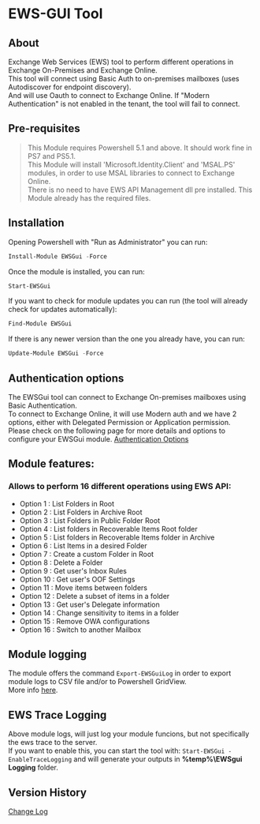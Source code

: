 ﻿# EWS-GUI Tool

## About
Exchange Web Services (EWS) tool to perform different operations in Exchange On-Premises and Exchange Online.  
This tool will connect using Basic Auth to on-premises mailboxes (uses Autodiscover for endpoint discovery).  
And will use Oauth to connect to Exchange Online. If "Modern Authentication" is not enabled in the tenant, the tool will fail to connect.  

## Pre-requisites

 > This Module requires Powershell 5.1 and above. It should work fine in PS7 and PS5.1.  
 > This Module will install 'Microsoft.Identity.Client' and 'MSAL.PS' modules, in order to use MSAL libraries to connect to Exchange Online.  
 > There is no need to have EWS API Management dll pre installed. This Module already has the required files.  

## Installation

Opening Powershell with "Run as Administrator" you can run:
``` powershell
Install-Module EWSGui -Force
```
Once the module is installed, you can run:
``` powershell
Start-EWSGui
```

If you want to check for module updates you can run (the tool will already check for updates automatically):
``` powershell
Find-Module EWSGui
```
If there is any newer version than the one you already have, you can run:
``` powershell
Update-Module EWSGui -Force
```

## Authentication options

The EWSGui tool can connect to Exchange On-premises mailboxes using Basic Authentication.  
To connect to Exchange Online, it will use Modern auth and we have 2 options, either with Delegated Permission or Application permission.  
Please check on the following page for more details and options to configure your EWSGui module.
[Authentication Options](/docs/AuthenticationOptions.md)  

## Module features:
### Allows to perform 16 different operations using EWS API:
- Option 1 : List Folders in Root
- Option 2 : List Folders in Archive Root
- Option 3 : List Folders in Public Folder Root
- Option 4 : List folders in Recoverable Items Root folder
- Option 5 : List folders in Recoverable Items folder in Archive
- Option 6 : List Items in a desired Folder
- Option 7 : Create a custom Folder in Root
- Option 8 : Delete a Folder
- Option 9 : Get user's Inbox Rules
- Option 10 : Get user's OOF Settings
- Option 11 : Move items between folders
- Option 12 : Delete a subset of items in a folder
- Option 13 : Get user's Delegate information
- Option 14 : Change sensitivity to items in a folder
- Option 15 : Remove OWA configurations
- Option 16 : Switch to another Mailbox

## Module logging

The module offers the command `Export-EWSGuiLog` in order to export module logs to CSV file and/or to Powershell GridView.  
More info [here](/docs/Export-EWSGuiLog.md).  

## EWS Trace Logging

Above module logs, will just log your module funcions, but not specifically the ews trace to the server.  
If you want to enable this, you can start the tool with: `Start-EWSGui -EnableTraceLogging` and will generate your outputs in **%temp%\EWSgui Logging** folder.  

## Version History
[Change Log](/ewsgui/changelog.md)